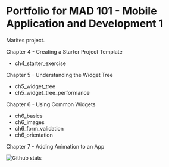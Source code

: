 # Portfolio for MAD 101 - Mobile Application and Development 1

Marites project.

Chapter 4 - Creating a Starter Project Template
- ch4_starter_exercise

Chapter 5 - Understanding the Widget Tree
- ch5_widget_tree
- ch5_widget_tree_performance

Chapter 6 - Using Common Widgets
- ch6_basics
- ch6_images
- ch6_form_validation
- ch6_orientation

Chapter 7 - Adding Animation to an App


![Github stats](https://github-readme-stats.vercel.app/api?username=codebuster666)
